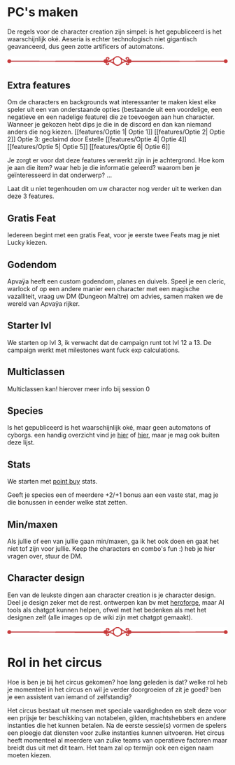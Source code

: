 # PC's maken

De regels voor de character creation zijn simpel: is het gepubliceerd is het waarschijnlijk oké.
Aeseria is echter technologisch niet gigantisch geavanceerd, dus geen zotte artificers of automatons.

![Divider_1.webp](../Divider_1.webp)
## Extra features
Om de characters en backgrounds wat interessanter te maken kiest elke speler uit een van onderstaande opties (bestaande uit een voordelige, een negatieve en een nadelige feature) die ze toevoegen aan hun character. Wanneer je gekozen hebt dips je die in de discord en dan kan niemand anders die nog kiezen.
[[features/Optie 1| Optie 1]]
[[features/Optie 2| Optie 2]]
Optie 3: geclaimd door Estelle
[[features/Optie 4| Optie 4]]
[[features/Optie 5| Optie 5]]
[[features/Optie 6| Optie 6]]

Je zorgt er voor dat deze features verwerkt zijn in je achtergrond. Hoe kom je aan die item? waar heb je die informatie geleerd? waarom ben je geïnteresseerd in dat onderwerp? ...

Laat dit u niet tegenhouden om uw character nog verder uit te werken dan deze 3 features.

## Gratis Feat
Iedereen begint met een gratis Feat, voor je eerste twee Feats mag je niet Lucky kiezen.


## Godendom
Apvaÿa heeft een custom godendom, planes en duivels. Speel je een cleric, warlock of op een andere manier een character met een magische vazalliteit, vraag uw DM (Dungeon Maître) om advies, samen maken we de wereld van Apvaÿa rijker.


## Starter lvl
We starten op lvl 3, ik verwacht dat de campaign runt tot lvl 12 a 13.
De campaign werkt met milestones want fuck exp calculations. 

## Multiclassen
Multiclassen kan! hierover meer info bij session 0

## Species
Is het gepubliceerd is het waarschijnlijk oké, maar geen automatons of cyborgs.
een handig overzicht vind je [hier](https://www.dndbeyond.com/races?srsltid=AfmBOop2JjlbogvAbZF510YwA0H5I3OLdn7zvPskVRON3ytGbxA1Ct8H) of [hier](http://dndroll.wikidot.com/races), maar je mag ook buiten deze lijst.


## Stats
We starten met [point buy](https://chicken-dinner.com/5e/5e-point-buy.html) stats.

Geeft je species een of meerdere +2/+1 bonus aan een vaste stat, mag je die bonussen in eender welke stat zetten.

## Min/maxen
Als jullie of een van jullie gaan min/maxen, ga ik het ook doen en gaat het niet tof zijn voor jullie. Keep the characters en combo's fun :) heb je hier vragen over, stuur de DM.

## Character design
Een van de leukste dingen aan character creation is je character design. Deel je design zeker met de rest. 
ontwerpen kan bv met [heroforge](https://www.heroforge.com/intro/?srsltid=AfmBOooHR0fHP7G4-2FzQBGjk4fTquVyg8HyP3iPU8w8qK-AUCKwRJXX), maar AI tools als chatgpt kunnen helpen, ofwel met het bedenken als met het designen zelf (alle images op de wiki zijn met chatgpt gemaakt).


![Divider_1.webp](../Divider_1.webp)
# Rol in het circus
Hoe is ben je bij het circus gekomen? hoe lang geleden is dat? welke rol heb je momenteel in het circus en wil je verder doorgroeien of zit je goed? ben je een assistent van iemand of zelfstandig?

Het circus bestaat uit mensen met speciale vaardigheden en stelt deze voor een prijsje ter beschikking van notabelen, gilden, machtshebbers en andere instanties die het kunnen betalen. Na de eerste sessie(s) vormen de spelers een ploegje dat diensten voor zulke instanties kunnen uitvoeren. Het circus heeft momenteel al meerdere van zulke teams van operatieve factoren maar breidt dus uit met dit team. Het team zal op termijn ook een eigen naam moeten kiezen.




